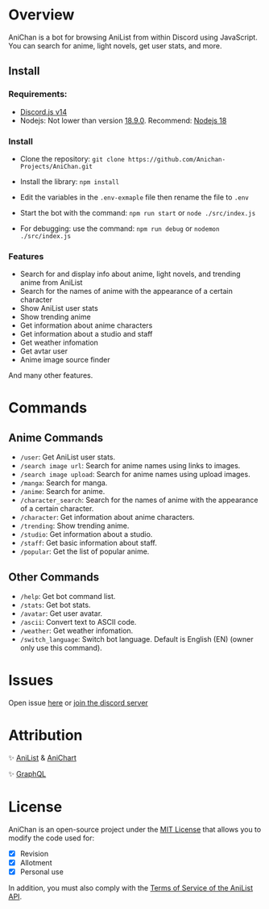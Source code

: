 # Overview

AniChan is a bot for browsing AniList from within Discord using JavaScript. You can search for anime, light novels, get user stats, and more.

## Install

### Requirements:
- [Discord.js v14](https://www.npmjs.com/package/discord.js/v/14.11.0)
- Nodejs: Not lower than version [18.9.0](https://nodejs.org/download/release/v16.9.0/). Recommend: [Nodejs 18](https://nodejs.org/download/release/latest-hydrogen/)

### Install
- Clone the repository: `git clone https://github.com/Anichan-Projects/AniChan.git`

- Install the library: `npm install`

- Edit the variables in the `.env-exmaple` file then rename the file to `.env`

- Start the bot with the command: `npm run start` or `node ./src/index.js`

- For debugging: use the command: `npm run debug` or `nodemon ./src/index.js`

### Features

- Search for and display info about anime, light novels, and trending anime from AniList
- Search for the names of anime with the appearance of a certain character
- Show AniList user stats
- Show trending anime
- Get information about anime characters
- Get information about a studio and staff
- Get weather infomation
- Get avtar user
- Anime image source finder

And many other features.

# Commands
## Anime Commands
- `/user`: Get AniList user stats.
- `/search image url`: Search for anime names using links to images.
- `/search image upload`: Search for anime names using upload images.
- `/manga`: Search for manga.
- `/anime`: Search for anime.
- `/character_search`: Search for the names of anime with the appearance of a certain character.
- `/character`: Get information about anime characters.
- `/trending`: Show trending anime.
- `/studio`: Get information about a studio.
- `/staff`: Get basic information about staff.
- `/popular`: Get the list of popular anime.

## Other Commands
- `/help`: Get bot command list.
- `/stats`: Get bot stats.
- `/avatar`: Get user avatar.
- `/ascii`: Convert text to ASCII code.
- `/weather`: Get weather infomation.
- `/switch_language`: Switch bot language. Default is English (EN) (owner only use this command).

# Issues

Open issue [here](https://github.com/Anichan-Projects/AniChan/issues) or [join the discord server](https://discord.gg/PE29XWTTc5)

# Attribution

✨ [AniList](https://anilist.co) & [AniChart](https://anichart.net)

✨ [GraphQL](https://graphql.org)


# License

AniChan is an open-source project under the [MIT License](https://en.wikipedia.org/wiki/MIT_License) that allows you to modify the code used for:

- [x] Revision
- [x] Allotment
- [x] Personal use

In addition, you must also comply with the [Terms of Service of the AniList API](https://anilist.gitbook.io/anilist-apiv2-docs/overview/overview).